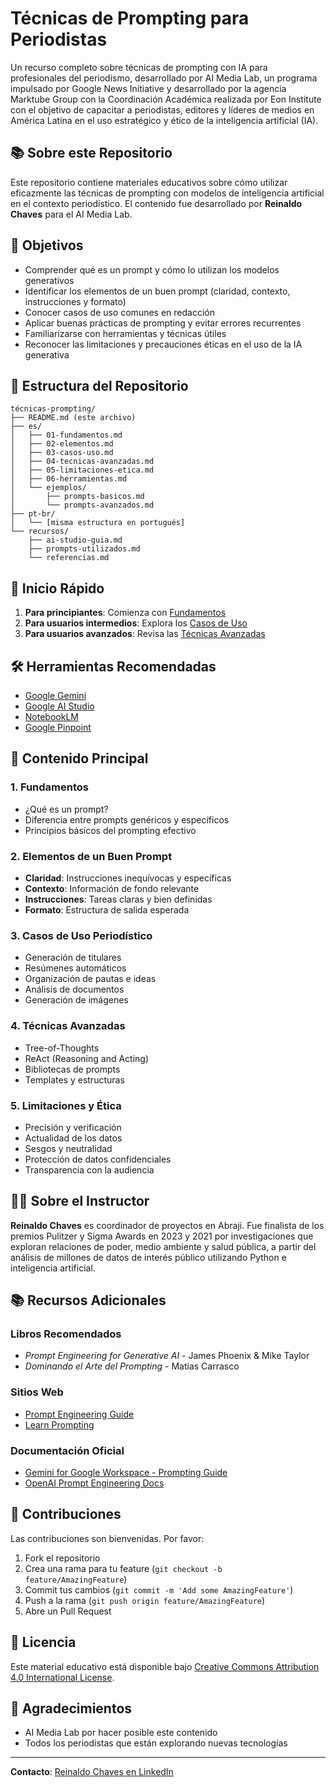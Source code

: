 # Técnicas de Prompting para Periodistas

Un recurso completo sobre técnicas de prompting con IA para profesionales del periodismo, desarrollado por AI Media Lab, un programa impulsado por Google News Initiative y desarrollado por la agencia Marktube Group con la Coordinación Académica realizada por Eon Institute con el objetivo de capacitar a periodistas, editores y líderes de medios en América Latina en el uso estratégico y ético de la inteligencia artificial (IA).

## 📚 Sobre este Repositorio

Este repositorio contiene materiales educativos sobre cómo utilizar eficazmente las técnicas de prompting con modelos de inteligencia artificial en el contexto periodístico. El contenido fue desarrollado por **Reinaldo Chaves** para el AI Media Lab.

## 🎯 Objetivos

- Comprender qué es un prompt y cómo lo utilizan los modelos generativos
- Identificar los elementos de un buen prompt (claridad, contexto, instrucciones y formato)
- Conocer casos de uso comunes en redacción
- Aplicar buenas prácticas de prompting y evitar errores recurrentes
- Familiarizarse con herramientas y técnicas útiles
- Reconocer las limitaciones y precauciones éticas en el uso de la IA generativa

## 📁 Estructura del Repositorio

```
técnicas-prompting/
├── README.md (este archivo)
├── es/
│   ├── 01-fundamentos.md
│   ├── 02-elementos.md
│   ├── 03-casos-uso.md
│   ├── 04-tecnicas-avanzadas.md
│   ├── 05-limitaciones-etica.md
│   ├── 06-herramientas.md
│   └── ejemplos/
│       ├── prompts-basicos.md
│       └── prompts-avanzados.md
├── pt-br/
│   └── [misma estructura en portugués]
└── recursos/
    ├── ai-studio-guia.md
    ├── prompts-utilizados.md
    └── referencias.md
```

## 🚀 Inicio Rápido

1. **Para principiantes**: Comienza con [Fundamentos](es/01-fundamentos.md)
2. **Para usuarios intermedios**: Explora los [Casos de Uso](es/03-casos-uso.md)
3. **Para usuarios avanzados**: Revisa las [Técnicas Avanzadas](es/04-tecnicas-avanzadas.md)

## 🛠️ Herramientas Recomendadas

- [Google Gemini](https://gemini.google.com/)
- [Google AI Studio](https://aistudio.google.com/)
- [NotebookLM](https://notebooklm.google.com/)
- [Google Pinpoint](https://journaliststudio.google.com/pinpoint)

## 📖 Contenido Principal

### 1. Fundamentos
- ¿Qué es un prompt?
- Diferencia entre prompts genéricos y específicos
- Principios básicos del prompting efectivo

### 2. Elementos de un Buen Prompt
- **Claridad**: Instrucciones inequívocas y específicas
- **Contexto**: Información de fondo relevante
- **Instrucciones**: Tareas claras y bien definidas
- **Formato**: Estructura de salida esperada

### 3. Casos de Uso Periodístico
- Generación de titulares
- Resúmenes automáticos
- Organización de pautas e ideas
- Análisis de documentos
- Generación de imágenes

### 4. Técnicas Avanzadas
- Tree-of-Thoughts
- ReAct (Reasoning and Acting)
- Bibliotecas de prompts
- Templates y estructuras

### 5. Limitaciones y Ética
- Precisión y verificación
- Actualidad de los datos
- Sesgos y neutralidad
- Protección de datos confidenciales
- Transparencia con la audiencia

## 👨‍🏫 Sobre el Instructor

**Reinaldo Chaves** es coordinador de proyectos en Abraji. Fue finalista de los premios Pulitzer y Sigma Awards en 2023 y 2021 por investigaciones que exploran relaciones de poder, medio ambiente y salud pública, a partir del análisis de millones de datos de interés público utilizando Python e inteligencia artificial.

## 📚 Recursos Adicionales

### Libros Recomendados
- *Prompt Engineering for Generative AI* - James Phoenix & Mike Taylor
- *Dominando el Arte del Prompting* - Matías Carrasco

### Sitios Web
- [Prompt Engineering Guide](https://promptingguide.ai)
- [Learn Prompting](https://learnprompting.org/es)

### Documentación Oficial
- [Gemini for Google Workspace - Prompting Guide](https://workspace.google.com/gemini)
- [OpenAI Prompt Engineering Docs](https://platform.openai.com/docs)

## 🤝 Contribuciones

Las contribuciones son bienvenidas. Por favor:
1. Fork el repositorio
2. Crea una rama para tu feature (`git checkout -b feature/AmazingFeature`)
3. Commit tus cambios (`git commit -m 'Add some AmazingFeature'`)
4. Push a la rama (`git push origin feature/AmazingFeature`)
5. Abre un Pull Request

## 📄 Licencia

Este material educativo está disponible bajo [Creative Commons Attribution 4.0 International License](https://creativecommons.org/licenses/by/4.0/).

## 🙏 Agradecimientos

- AI Media Lab por hacer posible este contenido
- Todos los periodistas que están explorando nuevas tecnologías

---

**Contacto**: [Reinaldo Chaves en LinkedIn](https://www.linkedin.com/in/reinaldochaves/)

